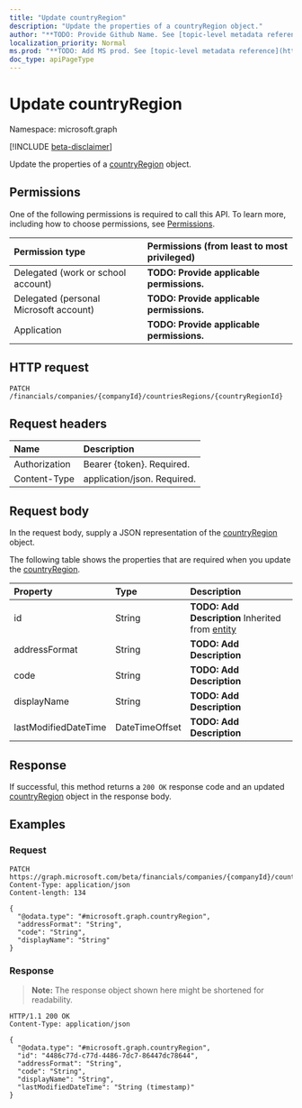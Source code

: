 ```yaml
---
title: "Update countryRegion"
description: "Update the properties of a countryRegion object."
author: "**TODO: Provide Github Name. See [topic-level metadata reference](https://msgo.azurewebsites.net/add/document/guidelines/metadata.html#topic-level-metadata)**"
localization_priority: Normal
ms.prod: "**TODO: Add MS prod. See [topic-level metadata reference](https://msgo.azurewebsites.net/add/document/guidelines/metadata.html#topic-level-metadata)**"
doc_type: apiPageType
---
```


# Update countryRegion
Namespace: microsoft.graph

[!INCLUDE [beta-disclaimer](../../includes/beta-disclaimer.md)]

Update the properties of a [countryRegion](../resources/countryregion.md) object.

## Permissions
One of the following permissions is required to call this API. To learn more, including how to choose permissions, see [Permissions](/graph/permissions-reference).

|Permission type|Permissions (from least to most privileged)|
|:---|:---|
|Delegated (work or school account)|**TODO: Provide applicable permissions.**|
|Delegated (personal Microsoft account)|**TODO: Provide applicable permissions.**|
|Application|**TODO: Provide applicable permissions.**|

## HTTP request

<!-- {
  "blockType": "ignored"
}
-->
``` http
PATCH /financials/companies/{companyId}/countriesRegions/{countryRegionId}
```

## Request headers
|Name|Description|
|:---|:---|
|Authorization|Bearer {token}. Required.|
|Content-Type|application/json. Required.|

## Request body
In the request body, supply a JSON representation of the [countryRegion](../resources/countryregion.md) object.

The following table shows the properties that are required when you update the [countryRegion](../resources/countryregion.md).

|Property|Type|Description|
|:---|:---|:---|
|id|String|**TODO: Add Description** Inherited from [entity](../resources/entity.md)|
|addressFormat|String|**TODO: Add Description**|
|code|String|**TODO: Add Description**|
|displayName|String|**TODO: Add Description**|
|lastModifiedDateTime|DateTimeOffset|**TODO: Add Description**|



## Response

If successful, this method returns a `200 OK` response code and an updated [countryRegion](../resources/countryregion.md) object in the response body.

## Examples

### Request
<!-- {
  "blockType": "request",
  "name": "update_countryregion"
}
-->
``` http
PATCH https://graph.microsoft.com/beta/financials/companies/{companyId}/countriesRegions/{countryRegionId}
Content-Type: application/json
Content-length: 134

{
  "@odata.type": "#microsoft.graph.countryRegion",
  "addressFormat": "String",
  "code": "String",
  "displayName": "String"
}
```


### Response
>**Note:** The response object shown here might be shortened for readability.
<!-- {
  "blockType": "response",
  "truncated": true
}
-->
``` http
HTTP/1.1 200 OK
Content-Type: application/json

{
  "@odata.type": "#microsoft.graph.countryRegion",
  "id": "4486c77d-c77d-4486-7dc7-86447dc78644",
  "addressFormat": "String",
  "code": "String",
  "displayName": "String",
  "lastModifiedDateTime": "String (timestamp)"
}
```

